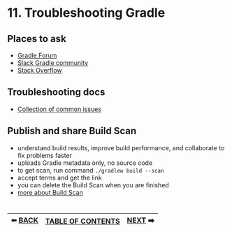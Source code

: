 # 11. Troubleshooting Gradle

## Places to ask

- [Gradle Forum](https://discuss.gradle.org/c/help-discuss/14)
- [Slack Gradle community](https://www.linen.dev/s/gradle-community)
- [Stack Overflow](https://stackoverflow.com/questions/tagged/gradle)

## Troubleshooting docs

- [Collection of common issues](https://docs.gradle.org/current/userguide/troubleshooting.html)

## Publish and share Build Scan

- understand build results, improve build performance, and collaborate to fix problems faster
- uploads Gradle metadata only, no source code
- to get scan, run command `./gradlew build --scan`
- accept terms and get the link
- you can delete the Build Scan when you are finished
- [more about Build Scan](https://gradle.com/gradle-enterprise-solutions/build-scan-root-cause-analysis-data/)

#   
|:arrow_left: [BACK](https://github.com/yanamlnk/gradle-notes/blob/main/contents/10-multi-project-build/README.md)|[TABLE OF CONTENTS](https://github.com/yanamlnk/gradle-notes#table-of-contents)|[NEXT](https://github.com/yanamlnk/gradle-notes/blob/main/resources/README.md) :arrow_right:|
| --- | --- | --- |
